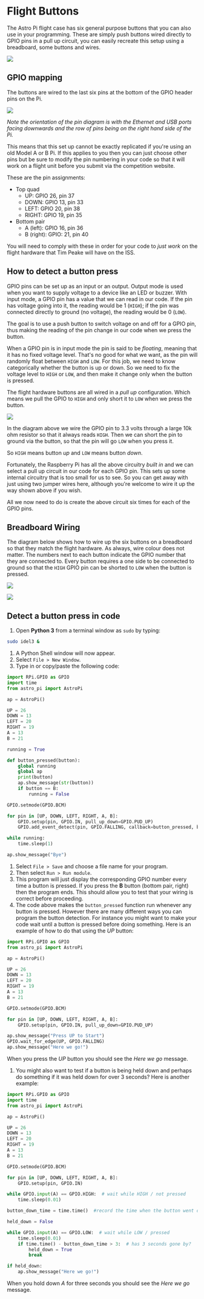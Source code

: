 # Flight Buttons

The Astro Pi flight case has six general purpose buttons that you can also use in your programming. These are simply push buttons wired directly to GPIO pins in a pull up circuit, you can easily recreate this setup using a breadboard, some buttons and wires.

  ![](images/flight_buttons.jpg)
  
## GPIO mapping

The buttons are wired to the last six pins at the bottom of the GPIO header pins on the Pi.

  ![](images/buttons_GPIO.png)
  
  *Note the orientation of the pin diagram is with the Ethernet and USB ports facing downwards and the row of pins being on the right hand side of the Pi.*
  
This means that this set up cannot be exactly replicated if you're using an old Model A or B Pi. If this applies to you then you can just choose other pins but be sure to modify the pin numbering in your code so that it will work on a flight unit before you submit via the competition website.

These are the pin assignments:

- Top quad
  - UP: GPIO 26, pin 37
  - DOWN: GPIO 13, pin 33
  - LEFT: GPIO 20, pin 38
  - RIGHT: GPIO 19, pin 35
- Bottom pair
  - A (left): GPIO 16, pin 36
  - B (right): GPIO: 21, pin 40

You will need to comply with these in order for your code to *just work* on the flight hardware that Tim Peake will have on the ISS.
  
## How to detect a button press

GPIO pins can be set up as an input or an output. Output mode is used when you want to supply voltage to a device like an LED or buzzer. With input mode, a GPIO pin has a value that we can read in our code. If the pin has voltage going into it, the reading would be 1 (`HIGH`); if the pin was connected directly to ground (no voltage), the reading would be 0 (`LOW`).

The goal is to use a push button to switch voltage on and off for a GPIO pin, thus making the reading of the pin change in our code when we press the button.

When a GPIO pin is in input mode the pin is said to be *floating*, meaning that it has no fixed voltage level. That's no good for what we want, as the pin will randomly float between `HIGH` and `LOW`. For this job, we need to know categorically whether the button is up or down. So we need to fix the voltage level to `HIGH` or `LOW`, and then make it change only when the button is pressed.

The flight hardware buttons are all wired in a *pull up* configuration. Which means we pull the GPIO to `HIGH` and only short it to `LOW` when we press the button.

  ![](images/pull_up.png)
  
  In the diagram above we wire the GPIO pin to 3.3 volts through a large 10k ohm resistor so that it always reads `HIGH`. Then we can short the pin to ground via the button, so that the pin will go `LOW` when you press it.
  
  So `HIGH` means button *up* and `LOW` means button *down*.
  
Fortunately, the Raspberry Pi has all the above circuitry *built in* and we can select a pull up circuit in our code for each GPIO pin. This sets up some internal circuitry that is too small for us to see. So you can get away with just using two jumper wires here, although you're welcome to wire it up the way shown above if you wish.

All we now need to do is create the above circuit six times for each of the GPIO pins.
  
## Breadboard Wiring

The diagram below shows how to wire up the six buttons on a breadboard so that they match the flight hardware. As always, wire colour does not matter. The numbers next to each button indicate the GPIO number that they are connected to. Every button requires a one side to be connected to ground so that the `HIGH` GPIO pin can be shorted to `LOW` when the button is pressed.

  ![](images/buttons_breadboard.png)
  
  ![](images/buttons_GPIO_small.png)

## Detect a button press in code

1. Open **Python 3** from a terminal window as `sudo` by typing:
  
  ```bash
  sudo idel3 &
  ```
  
1. A Python Shell window will now appear.
1. Select `File > New Window`.
1. Type in or copy/paste the following code:

  ```python
  import RPi.GPIO as GPIO
  import time
  from astro_pi import AstroPi
  
  ap = AstroPi()
  
  UP = 26
  DOWN = 13
  LEFT = 20
  RIGHT = 19
  A = 13
  B = 21  
  
  running = True
  
  def button_pressed(button):
      global running
      global ap
      print(button)
      ap.show_message(str(button))
      if button == B:
          running = False

  GPIO.setmode(GPIO.BCM)
  
  for pin in [UP, DOWN, LEFT, RIGHT, A, B]:
      GPIO.setup(pin, GPIO.IN, pull_up_down=GPIO.PUD_UP)
      GPIO.add_event_detect(pin, GPIO.FALLING, callback=button_pressed, bouncetime=100)
  
  while running:
      time.sleep(1)
  
  ap.show_message("Bye")
  ```

1. Select `File > Save` and choose a file name for your program.
1. Then select `Run > Run module`.
1. This program will just display the corresponding GPIO number every time a button is pressed. If you press the **B** button (bottom pair, right) then the program ends. This should allow you to test that your wiring is correct before proceeding.
1. The code above makes the `button_pressed` function run whenever any button is pressed. However there are many different ways you can program the button detection. For instance you might want to make your code wait until a button is pressed before doing something. Here is an example of how to do that using the *UP* button: 

  ```python
  import RPi.GPIO as GPIO
  from astro_pi import AstroPi
  
  ap = AstroPi()
  
  UP = 26
  DOWN = 13
  LEFT = 20
  RIGHT = 19
  A = 13
  B = 21  
  
  GPIO.setmode(GPIO.BCM)
  
  for pin in [UP, DOWN, LEFT, RIGHT, A, B]:
      GPIO.setup(pin, GPIO.IN, pull_up_down=GPIO.PUD_UP)
  
  ap.show_message("Press UP to Start")
  GPIO.wait_for_edge(UP, GPIO.FALLING)
  ap.show_message("Here we go!")
  ```
  
  When you press the *UP* button you should see the *Here we go* message.

1. You might also want to test if a button is being held down and perhaps do something if it was held down for over 3 seconds? Here is another example:

  ```python
  import RPi.GPIO as GPIO
  import time
  from astro_pi import AstroPi
  
  ap = AstroPi()
  
  UP = 26
  DOWN = 13
  LEFT = 20
  RIGHT = 19
  A = 13
  B = 21  
  
  GPIO.setmode(GPIO.BCM)
  
  for pin in [UP, DOWN, LEFT, RIGHT, A, B]:
      GPIO.setup(pin, GPIO.IN)
  
  while GPIO.input(A) == GPIO.HIGH:  # wait while HIGH / not pressed
      time.sleep(0.01)
  
  button_down_time = time.time()  #record the time when the button went down
  
  held_down = False
  
  while GPIO.input(A) == GPIO.LOW:  # wait while LOW / pressed
      time.sleep(0.01)
      if time.time() - button_down_time > 3:  # has 3 seconds gone by?
          held_down = True
          break
  
  if held_down:
      ap.show_message("Here we go!")
  ```
  
  When you hold down *A* for three seconds you should see the *Here we go* message.
